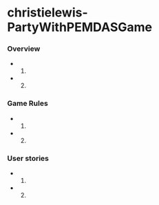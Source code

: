 # christielewis-PartyWithPEMDASGame

### Overview
* 1.
* 2.

### Game Rules
* 1.
* 2.

### User stories
* 1.
* 2.